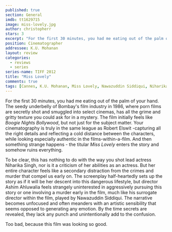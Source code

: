 ```yaml
---
published: true
section: General
imdb: tt1629715
image: miss-lovely.jpg
author: christopherr 
stars: 3
excerpt: "For the first 30 minutes, you had me eating out of the palm of your hand."
position: Cinematographer
addressee: K.U. Mohanan
layout: review
categories:
  - reviews
  - series
series-name: TIFF 2012
title: "Miss Lovely"
comments: true
tags: [Cannes, K.U. Mohanan, Miss Lovely, Nawazuddin Siddiqui, Niharika Singh, Robert Elswit, TIFF, Uncategorized]
---
```

For the first 30 minutes, you had me eating out of the palm of your hand. The seedy underbelly of Bombay's film industry in 1986, where porn films are secretly shot and smuggled into select cinemas, has all the grime and gritty texture you could ask for in a mystery. The film initially feels like _Boogie Nights Bollywood_, but not just for the subject matter. Your cinematography is truly in the same league as Robert Elswit -capturing all the right details and reflecting a cold distance between the characters, while looking especially authentic in the films-within-a-film. And then something strange happens - the titular _Miss Lovely_ enters the story and somehow ruins everything.

To be clear, this has nothing to do with the way you shot lead actress Niharika Singh, nor is it a criticism of her abilities as an actress. But her entire character feels like a secondary distraction from the crimes and murder that compel us early on. The screenplay half-heartedly sets up the story as if it will be her descent into this dangerous lifestyle, but director Ashim Ahluwalia feels strangely uninterested in aggressively pursuing this story or one involving a murder early in the film, much like his surrogate director within the film, played by Nawazuddin Siddiqui. The narrative becomes unfocused and often meanders with an artistic sensibility that seems opposed to generating any emotion. By the time secrets are revealed, they lack any punch and unintentionally add to the confusion.

Too bad, because this film was looking so good.